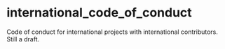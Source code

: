 # international_code_of_conduct
Code of conduct for international projects with international contributors. Still a draft.
